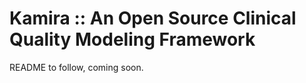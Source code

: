 Kamira :: An Open Source Clinical Quality Modeling Framework
============================================================

README to follow, coming soon.